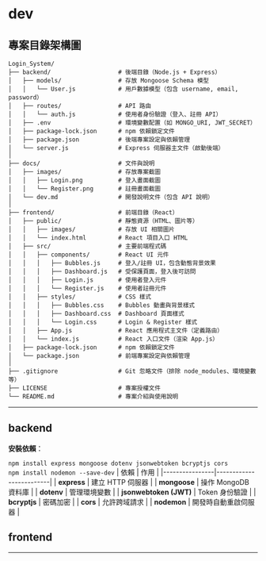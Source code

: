 # dev

## 專案目錄架構圖

```
Login_System/
├── backend/                   # 後端目錄（Node.js + Express）
│   ├── models/                # 存放 Mongoose Schema 模型
│   │   └── User.js            # 用戶數據模型（包含 username, email, password）
│   ├── routes/                # API 路由
│   │   └── auth.js            # 使用者身份驗證（登入、註冊 API）
│   ├── .env                   # 環境變數配置（如 MONGO_URI, JWT_SECRET）
│   ├── package-lock.json      # npm 依賴鎖定文件
│   ├── package.json           # 後端專案設定與依賴管理
│   └── server.js              # Express 伺服器主文件（啟動後端）
│
├── docs/                      # 文件與說明
│   ├── images/                # 存放專案截圖
│   │   ├── Login.png          # 登入畫面截圖
│   │   └── Register.png       # 註冊畫面截圖
│   └── dev.md                 # 開發說明文件（包含 API 說明）
│
├── frontend/                  # 前端目錄（React）
│   ├── public/                # 靜態資源（HTML、圖片等）
│   │   ├── images/            # 存放 UI 相關圖片
│   │   └── index.html         # React 項目入口 HTML
│   ├── src/                   # 主要前端程式碼
│   │   ├── components/        # React UI 元件
│   │   │   ├── Bubbles.js     # 登入/註冊 UI，包含動態背景效果
│   │   │   ├── Dashboard.js   # 受保護頁面，登入後可訪問
│   │   │   ├── Login.js       # 使用者登入元件
│   │   │   └── Register.js    # 使用者註冊元件
│   │   ├── styles/            # CSS 樣式
│   │   │   ├── Bubbles.css    # Bubbles 動畫與背景樣式
│   │   │   ├── Dashboard.css  # Dashboard 頁面樣式
│   │   │   └── Login.css      # Login & Register 樣式
│   │   ├── App.js             # React 應用程式主文件（定義路由）
│   │   └── index.js           # React 入口文件（渲染 App.js）
│   ├── package-lock.json      # npm 依賴鎖定文件
│   └── package.json           # 前端專案設定與依賴管理
│
├── .gitignore                 # Git 忽略文件（排除 node_modules、環境變數等）
├── LICENSE                    # 專案授權文件
└── README.md                  # 專案介紹與使用說明

```

---

## backend

**安裝依賴**：

`npm install express mongoose dotenv jsonwebtoken bcryptjs cors`  
`npm install nodemon --save-dev`
| 依賴 | 作用 |
|----------------|-------------------------|
| **express** | 建立 HTTP 伺服器 |
| **mongoose** | 操作 MongoDB 資料庫 |
| **dotenv** | 管理環境變數 |
| **jsonwebtoken (JWT)** | Token 身份驗證 |
| **bcryptjs** | 密碼加密 |
| **cors** | 允許跨域請求 |
| **nodemon** | 開發時自動重啟伺服器 |

## frontend

---
